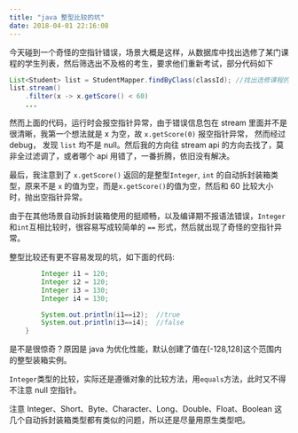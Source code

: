 ```yaml
---
title: "java 整型比较的坑"
date: 2018-04-01 22:16:08
---
```


今天碰到一个奇怪的空指针错误，场景大概是这样，从数据库中找出选修了某门课程的学生列表，然后筛选出不及格的考生，要求他们重新考试，部分代码如下

```java
List<Student> list = StudentMapper.findByClass(classId); //找出选修课程的所有学生
list.stream()
    .filter(x -> x.getScore() < 60)
    ...
```

然而上面的代码，运行时会报空指针异常，由于错误信息包在 stream 里面并不是很清晰，我第一个想法就是 x 为空，故 `x.getScore(0)` 报空指针异常， 然而经过debug， 发现 `list` 均不是 null。然后我的方向往 stream api 的方向去找了，莫非全过滤调了，或者哪个 api 用错了，一番折腾，依旧没有解决。

最后，我注意到了 `x.getScore()` 返回的是整型`Integer`, `int` 的自动拆封装箱类型，原来不是 `x` 的值为空，而是`x.getScore()`的值为空，然后和 60 比较大小时，抛出空指针异常。

由于在其他场景自动拆封装箱使用的挺顺畅，以及编译期不报语法错误，`Integer` 和`int`互相比较时，很容易写成较简单的 `==` 形式，然后就出现了奇怪的空指针异常。

整型比较还有更不容易发现的坑，如下面的代码:

```java
        Integer i1 = 120;
        Integer i2 = 120;
        Integer i3 = 130;
        Integer i4 = 130;

        System.out.println(i1==i2);  //true
        System.out.println(i3==i4);  //false
    }
```

是不是很惊奇？原因是 java 为优化性能，默认创建了值在(-128,128]这个范围内的整型装箱实例。

`Integer`类型的比较，实际还是遵循对象的比较方法，用`equals`方法，此时又不得不注意 null 空指针。

注意 Integer、Short、Byte、Character、Long、Double、Float、Boolean 这几个自动拆封装箱类型都有类似的问题，所以还是尽量用原生类型吧。

